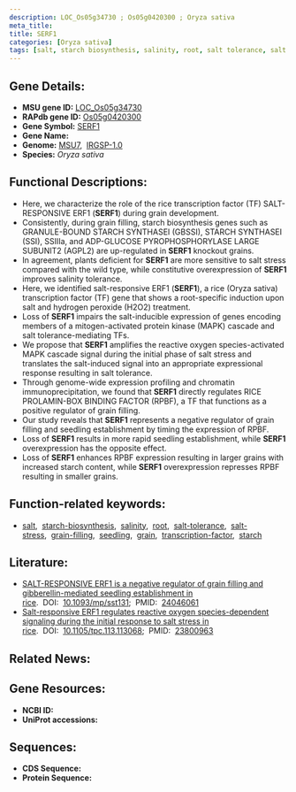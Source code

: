 ```yaml
---
description: LOC_Os05g34730 ; Os05g0420300 ; Oryza sativa
meta_title:
title: SERF1
categories: [Oryza sativa]
tags: [salt, starch biosynthesis, salinity, root, salt tolerance, salt stress, grain filling, seedling, grain, transcription factor, starch]
---
```


## Gene Details:
- **MSU gene ID:** [LOC_Os05g34730](http://rice.uga.edu/cgi-bin/ORF_infopage.cgi?orf=LOC_Os05g34730)  
- **RAPdb gene ID:** [Os05g0420300](https://rapdb.dna.affrc.go.jp/locus/?name=Os05g0420300)  
- **Gene Symbol:** <u>SERF1</u>
- **Gene Name:**
- **Genome:**  [MSU7](http://rice.uga.edu/),&nbsp;&nbsp;[IRGSP-1.0](https://rapdb.dna.affrc.go.jp/download/irgsp1.html)
- **Species:** *Oryza sativa*

## Functional Descriptions:
   - Here, we characterize the role of the rice transcription factor (TF) SALT-RESPONSIVE ERF1 (**SERF1**) during grain development.
   - Consistently, during grain filling, starch biosynthesis genes such as GRANULE-BOUND STARCH SYNTHASEI (GBSSI), STARCH SYNTHASEI (SSI), SSIIIa, and ADP-GLUCOSE PYROPHOSPHORYLASE LARGE SUBUNIT2 (AGPL2) are up-regulated in **SERF1** knockout grains.
   - In agreement, plants deficient for **SERF1** are more sensitive to salt stress compared with the wild type, while constitutive overexpression of **SERF1** improves salinity tolerance.
   - Here, we identified salt-responsive ERF1 (**SERF1**), a rice (Oryza sativa) transcription factor (TF) gene that shows a root-specific induction upon salt and hydrogen peroxide (H2O2) treatment.
   - Loss of **SERF1** impairs the salt-inducible expression of genes encoding members of a mitogen-activated protein kinase (MAPK) cascade and salt tolerance-mediating TFs.
   - We propose that **SERF1** amplifies the reactive oxygen species-activated MAPK cascade signal during the initial phase of salt stress and translates the salt-induced signal into an appropriate expressional response resulting in salt tolerance.
   - Through genome-wide expression profiling and chromatin immunoprecipitation, we found that **SERF1** directly regulates RICE PROLAMIN-BOX BINDING FACTOR (RPBF), a TF that functions as a positive regulator of grain filling.
   - Our study reveals that **SERF1** represents a negative regulator of grain filling and seedling establishment by timing the expression of RPBF.
   - Loss of **SERF1** results in more rapid seedling establishment, while **SERF1** overexpression has the opposite effect.
   - Loss of **SERF1** enhances RPBF expression resulting in larger grains with increased starch content, while **SERF1** overexpression represses RPBF resulting in smaller grains.

## Function-related keywords:
   - [salt](/tags/salt/),&nbsp;&nbsp;[starch-biosynthesis](/tags/starch-biosynthesis/),&nbsp;&nbsp;[salinity](/tags/salinity/),&nbsp;&nbsp;[root](/tags/root/),&nbsp;&nbsp;[salt-tolerance](/tags/salt-tolerance/),&nbsp;&nbsp;[salt-stress](/tags/salt-stress/),&nbsp;&nbsp;[grain-filling](/tags/grain-filling/),&nbsp;&nbsp;[seedling](/tags/seedling/),&nbsp;&nbsp;[grain](/tags/grain/),&nbsp;&nbsp;[transcription-factor](/tags/transcription-factor/),&nbsp;&nbsp;[starch](/tags/starch/)

## Literature:
   - [SALT-RESPONSIVE ERF1 is a negative regulator of grain filling and gibberellin-mediated seedling establishment in rice](https://www.doi.org/10.1093/mp/sst131).&nbsp;&nbsp;DOI:&nbsp;&nbsp;[10.1093/mp/sst131](https://www.doi.org/10.1093/mp/sst131);&nbsp;&nbsp;PMID:&nbsp;&nbsp;[24046061](https://pubmed.ncbi.nlm.nih.gov/24046061/)
   - [Salt-responsive ERF1 regulates reactive oxygen species-dependent signaling during the initial response to salt stress in rice](https://www.doi.org/10.1105/tpc.113.113068).&nbsp;&nbsp;DOI:&nbsp;&nbsp;[10.1105/tpc.113.113068](https://www.doi.org/10.1105/tpc.113.113068);&nbsp;&nbsp;PMID:&nbsp;&nbsp;[23800963](https://pubmed.ncbi.nlm.nih.gov/23800963/)

## Related News:

## Gene Resources:
- **NCBI ID:**  []()
- **UniProt accessions:** [](https://www.uniprot.org/uniprotkb//entry)

## Sequences:
- **CDS Sequence:**
- **Protein Sequence:**
